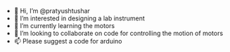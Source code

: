 - 👋 Hi, I’m @pratyushtushar
- 👀 I’m interested in designing a lab instrument
- 🌱 I’m currently learning the motors
- 💞️ I’m looking to collaborate on code for controlling the motion of motors
- 📫 Please suggest a code for arduino 

<!---
pratyushtushar/pratyushtushar is a ✨ special ✨ repository because its `README.md` (this file) appears on your GitHub profile.
You can click the Preview link to take a look at your changes.
--->
